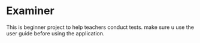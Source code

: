 # Examiner
This is beginner project to help teachers conduct tests.
make sure u use the user guide before using the application.
